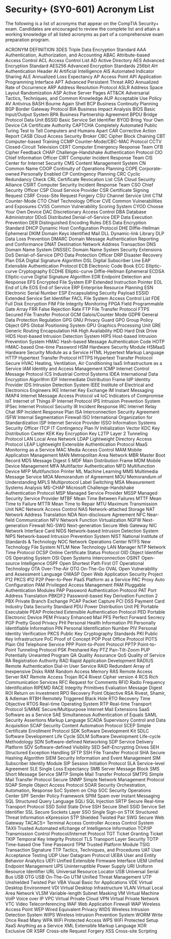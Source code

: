# Security+ (SY0-601) Acronym List

The following is a list of acronyms that appear on the CompTIA Security+ exam. Candidates are encouraged to review the complete list and attain a working knowledge of all listed acronyms as part of a comprehensive exam preparation program.

ACRONYM                 DEFINITION
3DES                    Triple Data Encryption Standard
AAA                     Authentication, Authorization, and Accounting
ABAC                    Attribute-based Access Control
ACL                     Access Control List
AD                      Active Directory
AES                     Advanced Encryption Standard
AES256                  Advanced Encryption Standards 256bit
AH                      Authentication Header
AI                      Artificial Intelligence
AIS                     Automated Indicator Sharing
ALE                     Annualized Loss Expectancy
AP                      Access Point
API                     Application Programming Interface
APT                     Advanced Persistent Threat
ARO                     Annualized Rate of Occurrence
ARP                     Address Resolution Protocol
ASLR                    Address Space Layout Randomization
ASP                     Active Server Pages
ATT&CK                  Adversarial Tactics, Techniques, and Common Knowledge
AUP                     Acceptable Use Policy
AV                      Antivirus
BASH                    Bourne Again Shell
BCP                     Business Continuity Planning
BGP                     Border Gateway Protocol
BIA                     Business Impact Analysis
BIOS                    Basic Input/Output System
BPA                     Business Partnership Agreement 
BPDU                    Bridge Protocol Data Unit
BSSID                   Basic Service Set Identifier
BYOD                    Bring Your Own Device
CA                      Certificate Authority
CAPTCHA                 Completely Automated Public Turing Test to Tell Computers and Humans Apart
CAR                     Corrective Action Report
CASB                    Cloud Access Security Broker
CBC                     Cipher Block Chaining
CBT                     Computer-based Training
CCMP                    Counter-Mode/CBC-MAC Protocol
CCTV                    Closed-Circuit Television
CERT                    Computer Emergency Response Team
CFB                     Cipher Feedback 
CHAP                    Challenge-Handshake Authentication Protocol
CIO                     Chief Information Officer
CIRT                    Computer Incident Response Team
CIS                     Center for Internet Security
CMS                     Content Management System
CN                      Common Name
COOP                    Continuity of Operations Planning
COPE                    Corporate-owned Personally Enabled
CP                      Contingency Planning
CRC                     Cyclic Redundancy Check
CRL                     Certificate Revocation List
CSA                     Cloud Security Alliance
CSIRT                   Computer Security Incident Response Team
CSO                     Chief Security Officer
CSP                     Cloud Service Provider 
CSR                     Certificate Signing Request 
CSRF                    Cross-Site Request Forgery 
CSU                     Channel Service Unit
CTM                     Counter-Mode
CTO                     Chief Technology Officer
CVE                     Common Vulnerabilities and Exposures
CVSS                    Common Vulnerability Scoring System
CYOD                    Choose Your Own Device
DAC                     Discretionary Access Control
DBA                     Database Administrator 
DDoS                    Distributed Denial-of-Service
DEP                     Data Execution Prevention
DER                     Distinguished Encoding Rules
DES                     Data Encryption Standard
DHCP                    Dynamic Host Configuration Protocol
DHE                     Diffie-Hellman Ephemeral
DKIM                    Domain Keys Identified Mail
DLL                     Dynamic-link Library
DLP                     Data Loss Prevention
DMARC                   Domain Message Authentication Reporting and Conformance
DNAT                    Destination Network Address Transaction 
DNS                     Domain Name System
DNSSEC                  Domain Name System Security Extensions
DoS                     Denial-of-Service
DPO                     Data Protection Officer
DRP                     Disaster Recovery Plan
DSA                     Digital Signature Algorithm 
DSL                     Digital Subscriber Line
EAP                     Extensible Authentication Protocol
ECB                     Electronic Code Book
ECC                     Elliptic-curve Cryptography
ECDHE                   Elliptic-curve Diffie-Hellman Ephemeral
ECDSA                   Elliptic-curve Digital Signature Algorithm 
EDR                     Endpoint Detection and Response
EFS                     Encrypted File System
EIP                     Extended Instruction Pointer
EOL                     End of Life
EOS                     End of Service
ERP                     Enterprise Resource Planning
ESN                     Electronic Serial Number
ESP                     Encapsulating Security Payload
ESSID                   Extended Service Set Identifier
FACL                    File System Access Control List
FDE                     Full Disk Encryption
FIM                     File Integrity Monitoring
FPGA                    Field Programmable Gate Array
FRR                     False Rejection Rate
FTP                     File Transfer Protocol
FTPS                    Secured File Transfer Protocol
GCM                     Galois/Counter Mode 
GDPR                    General Data Protection Regulation
GPG                     GNU Privacy Guard
GPO                     Group Policy Object
GPS                     Global Positioning System
GPU                     Graphics Processing Unit
GRE                     Generic Routing Encapsulation
HA                      High Availability
HDD                     Hard Disk Drive
HIDS                    Host-based Intrusion Detection System
HIPS                    Host-based Intrusion Prevention System
HMAC                    Hash-based Message Authentication Code
HOTP                    HMAC-based One-time Password
HSM                     Hardware Security Module
HSMaaS                  Hardware Security Module as a Service
HTML                    Hypertext Markup Language
HTTP                    Hypertext Transfer Protocol
HTTPS                   Hypertext Transfer Protocol Secure 
HVAC                    Heating, Ventilation, Air Conditioning
IaaS                    Infrastructure as a Service
IAM                     Identity and Access Management
ICMP                    Internet Control Message Protocol
ICS                     Industrial Control Systems 
IDEA                    International Data Encryption Algorithm
IDF                     Intermediate Distribution Frame
IdP                     Identity Provider 
IDS                     Intrusion Detection System
IEEE                    Institute of Electrical and Electronics Engineers
IKE                     Internet Key Exchange
IM                      Instant Messaging
IMAP4                   Internet Message Access Protocol v4
IoC                     Indicators of Compromise
IoT                     Internet of Things
IP                      Internet Protocol
IPS                     Intrusion Prevention System
IPSec                   Internet Protocol Security
IR                      Incident Response
IRC                     Internet Relay Chat
IRP                     Incident Response Plan
ISA                     Interconnection Security Agreement
ISFW                    Internal Segmentation Firewall
ISO                     International Organization for Standardization
ISP                     Internet Service Provider
ISSO                    Information Systems Security Officer
ITCP                    IT Contingency Plan
IV                      Initialization Vector
KDC                     Key Distribution Center
KEK                     Key Encryption Key
L2TP                    Layer 2 Tunneling Protocol
LAN                     Local Area Network
LDAP                    Lightweight Directory Access Protocol
LEAP                    Lightweight Extensible Authentication Protocol
MaaS                    Monitoring as a Service
MAC                     Media Access Control
MAM                     Mobile Application Management
MAN                     Metropolitan Area Network
MBR                     Master Boot Record
MD5                     Message Digest 5
MDF                     Main Distribution Frame
MDM                     Mobile Device Management
MFA                     Multifactor Authentication
MFD                     Multifunction Device
MFP                     Multifunction Printer
ML                      Machine Learning
MMS                     Multimedia Message Service
MOA                     Memorandum of Agreement
MOU                     Memorandum of Understanding 
MPLS                    Multiprotocol Label Switching
MSA                     Measurement Systems Analysis
MS-CHAP                 Microsoft Challenge-Handshake Authentication Protocol
MSP                     Managed Service Provider
MSSP                    Managed Security Service Provider
MTBF                    Mean Time Between Failures
MTTF                    Mean Time to Failure
MTTR                    Mean Time to Repair
MTU                     Maximum Transmission Unit
NAC                     Network Access Control
NAS                     Network-attached Storage
NAT                     Network Address Translation
NDA                     Non-disclosure Agreement
NFC                     Near-field Communication
NFV                     Network Function Virtualization
NGFW                    Next-generation Firewall
NG-SWG                  Next-generation Secure Web Gateway
NIC                     Network Interface Card
NIDS                    Network-based Intrusion Detection System
NIPS                    Network-based Intrusion Prevention System
NIST                    National Institute of Standards & Technology
NOC                     Network Operations Center
NTFS                    New Technology File System
NTLM                    New Technology LAN Manager
NTP                     Network Time Protocol
OCSP                    Online Certificate Status Protocol
OID                     Object Identifier
OS                      Operating System
OSI                     Open Systems Interconnection
OSINT                   Open-source Intelligence
OSPF                    Open Shortest Path First
OT                      Operational Technology
OTA                     Over-The-Air
OTG                     On-The-Go
OVAL                    Open Vulnerability and Assessment Language
OWASP                   Open Web Application Security Project
P12                     PKCS #12
P2P                     Peer-to-Peer
PaaS                    Platform as a Service
PAC                     Proxy Auto Configuration 
PAM                     Privileged Access Management
PAM                     Pluggable Authentication Modules
PAP                     Password Authentication Protocol
PAT                     Port Address Translation
PBKDF2                  Password-based Key Derivation Function 2
PBX                     Private Branch Exchange
PCAP                    Packet Capture
PCI DSS                 Payment Card Industry Data Security Standard
PDU                     Power Distribution Unit
PE                      Portable Executable
PEAP                    Protected Extensible Authentication Protocol
PED                     Portable Electronic Device
PEM                     Privacy Enhanced Mail
PFS                     Perfect Forward Secrecy 
PGP                     Pretty Good Privacy
PHI                     Personal Health Information
PII                     Personally Identifiable Information
PIN                     Personal Identification Number
PIV                     Personal Identity Verification 
PKCS                    Public Key Cryptography Standards
PKI                     Public Key Infrastructure
PoC                     Proof of Concept
POP                     Post Office Protocol
POTS                    Plain Old Telephone Service
PPP                     Point-to-Point Protocol
PPTP                    Point-to-Point Tunneling Protocol
PSK                     Preshared Key
PTZ                     Pan-Tilt-Zoom
PUP                     Potentially Unwanted Program
QA                      Quality Assurance
QoS                     Quality of Service
RA                      Registration Authority
RAD                     Rapid Application Development
RADIUS                  Remote Authentication Dial-in User Service
RAID                    Redundant Array of Inexpensive Disks
RAM                     Random Access Memory
RAS                     Remote Access Server
RAT                     Remote Access Trojan
RC4                     Rivest Cipher version 4
RCS                     Rich Communication Services
RFC                     Request for Comments
RFID                    Radio Frequency Identification
RIPEMD                  RACE Integrity Primitives Evaluation Message Digest
ROI                     Return on Investment
RPO                     Recovery Point Objective
RSA                     Rivest, Shamir, & Adleman
RTBH                    Remotely Triggered Black Hole
RTO                     Recovery Time Objective
RTOS                    Real-time Operating System
RTP                     Real-time Transport Protocol
S/MIME                  Secure/Multipurpose Internet Mail Extensions
SaaS                    Software as a Service
SAE                     Simultaneous Authentication of Equals
SAML                    Security Assertions Markup Language
SCADA                   Supervisory Control and Data Acquisition
SCAP                    Security Content Automation Protocol
SCEP                    Simple Certificate Enrollment Protocol
SDK                     Software Development Kit
SDLC                    Software Development Life Cycle
SDLM                    Software Development Life-cycle Methodology
SDN                     Software-defined Networking
SDP                     Service Delivery Platform
SDV                     Software-defined Visibility
SED                     Self-Encrypting Drives
SEH                     Structured Exception Handling 
SFTP                    SSH File Transfer Protocol 
SHA                     Secure Hashing Algorithm
SIEM                    Security Information and Event Management
SIM                     Subscriber Identity Module
SIP                     Session Initiation Protocol
SLA                     Service-level Agreement
SLE                     Single Loss Expectancy
SMB                     Server Message Block
SMS                     Short Message Service
SMTP                    Simple Mail Transfer Protocol
SMTPS                   Simple Mail Transfer Protocol Secure
SNMP                    Simple Network Management Protocol
SOAP                    Simple Object Access Protocol
SOAR                    Security Orchestration, Automation, Response
SoC                     System on Chip
SOC                     Security Operations Center
SPF                     Sender Policy Framework
SPIM                    Spam over Instant Messaging
SQL                     Structured Query Language
SQLi                    SQL Injection
SRTP                    Secure Real-time Transport Protocol
SSD                     Solid State Drive
SSH                     Secure Shell
SSID                    Service Set Identifier
SSL                     Secure Sockets Layer
SSO                     Single Sign-on
STIX                    Structured Threat Information eXpression
STP                     Shielded Twisted Pair
SWG                     Secure Web Gateway
TACACS+                 Terminal Access Controller Access Control System
TAXII                   Trusted Automated eXchange of Intelligence Information
TCP/IP                  Transmission Control Protocol/Internet Protocol
TGT                     Ticket Granting Ticket
TKIP                    Temporal Key Integrity Protocol
TLS                     Transport Layer Security
TOTP                    Time-based One Time Password
TPM                     Trusted Platform Module
TSIG                    Transaction Signature
TTP                     Tactics, Techniques, and Procedures
UAT                     User Acceptance Testing
UDP                     User Datagram Protocol
UEBA                    User and Entity Behavior Analytics
UEFI                    Unified Extensible Firmware Interface
UEM                     Unified Endpoint Management
UPS                     Uninterruptible Power Supply
URI                     Uniform Resource Identifier
URL                     Universal Resource Locator
USB                     Universal Serial Bus
USB OTG                 USB On-The-Go
UTM                     Unified Threat Management
UTP                     Unshielded Twisted Pair
VBA                     Visual Basic for Applications
VDE                     Virtual Desktop Environment
VDI                     Virtual Desktop Infrastructure 
VLAN                    Virtual Local Area Network
VLSM                    Variable-length Subnet Masking
VM                      Virtual Machine
VoIP                    Voice over IP
VPC                     Virtual Private Cloud
VPN                     Virtual Private Network
VTC                     Video Teleconferencing 
WAF                     Web Application Firewall
WAP                     Wireless Access Point
WEP                     Wired Equivalent Privacy
WIDS                    Wireless Intrusion Detection System
WIPS                    Wireless Intrusion Prevention System
WORM                    Write Once Read Many
WPA                     WiFi Protected Access
WPS                     WiFi Protected Setup
XaaS                    Anything as a Service
XML                     Extensible Markup Language
XOR                     Exclusive OR
XSRF                    Cross-site Request Forgery
XSS                     Cross-site Scripting